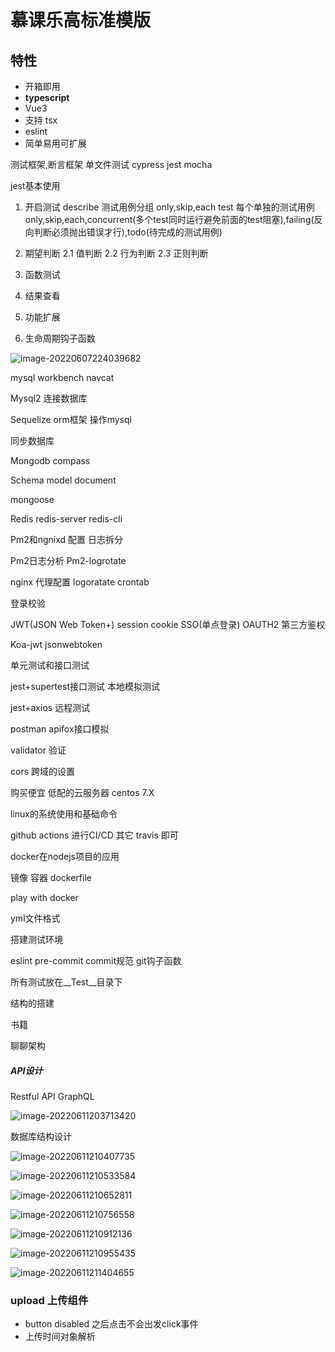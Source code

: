 # 慕课乐高标准模版

## 特性
* 开箱即用
* **typescript** 
* Vue3
* 支持 tsx
* eslint
* 简单易用可扩展


测试框架,断言框架
单文件测试  cypress
jest mocha




jest基本使用

1. 开启测试
   describe 测试用例分组
   only,skip,each
   test 每个单独的测试用例
   only,skip,each,concurrent(多个test同时运行避免前面的test阻塞),failing(反向判断必须抛出错误才行),todo(待完成的测试用例)
2. 期望判断
    2.1 值判断
    2.2 行为判断
    2.3 正则判断

3. 函数测试
4. 结果查看
5. 功能扩展
6. 生命周期钩子函数













![image-20220607224039682](/Users/m1pro/Desktop/mine/sj-main-project/sj-edit/README.assets/image-20220607224039682.png)







mysql workbench navcat

Mysql2 连接数据库

Sequelize orm框架 操作mysql

同步数据库



Mongodb compass

Schema model document

mongoose



Redis   redis-server  redis-cli





Pm2和ngnixd 配置 日志拆分

Pm2日志分析  Pm2-logrotate

nginx 代理配置  logoratate  crontab





登录校验

JWT(JSON Web Token+) session cookie SSO(单点登录) OAUTH2 第三方鉴权

Koa-jwt jsonwebtoken 



单元测试和接口测试

jest+supertest接口测试  本地模拟测试

jest+axios 远程测试

postman apifox接口模拟



validator 验证

cors 跨域的设置

购买便宜 低配的云服务器 centos 7.X

linux的系统使用和基础命令













github actions 进行CI/CD   其它 travis 即可

docker在nodejs项目的应用

镜像 容器 dockerfile

play with docker

yml文件格式









搭建测试环境









eslint pre-commit commit规范 git钩子函数











所有测试放在__Test__目录下

结构的搭建

  









书籍

聊聊架构



















##### API设计

Restful API
GraphQL













![image-20220611203713420](/Users/m1pro/Desktop/mine/sj-main-project/sj-edit/README.assets/image-20220611203713420.png)







数据库结构设计



![image-20220611210407735](/Users/m1pro/Desktop/mine/sj-main-project/sj-edit/README.assets/image-20220611210407735.png)







![image-20220611210533584](/Users/m1pro/Desktop/mine/sj-main-project/sj-edit/README.assets/image-20220611210533584.png)





![image-20220611210652811](/Users/m1pro/Desktop/mine/sj-main-project/sj-edit/README.assets/image-20220611210652811.png)

![image-20220611210756558](/Users/m1pro/Desktop/mine/sj-main-project/sj-edit/README.assets/image-20220611210756558.png)

![image-20220611210912136](/Users/m1pro/Desktop/mine/sj-main-project/sj-edit/README.assets/image-20220611210912136.png)

![image-20220611210955435](/Users/m1pro/Desktop/mine/sj-main-project/sj-edit/README.assets/image-20220611210955435.png)

![image-20220611211404655](/Users/m1pro/Desktop/mine/sj-main-project/sj-edit/README.assets/image-20220611211404655.png)













### upload 上传组件

* button disabled 之后点击不会出发click事件
* 上传时间对象解析
